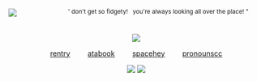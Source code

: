 ![](https://komarev.com/ghpvc/?username=skaterbeetle&color=4055aa&label=loserrz+viewing+>.<&abbreviated=true)                                   <sup>' don't get so fidgety!    you're always looking all over the place! "</sup>                
<p align="center">
<img src= "https://files.catbox.moe/osgztg.png">
</p>


<p align="center">
<a href="https://rentry.co/sk8erbeetle" rel="nofollow">rentry</a>            <a href="https://skaterbeetle.atabook.org" rel="nofollow">atabook</a>            <a href="https://spacehey.com/mafutouya" rel="nofollow">spacehey</a>            <a href="https://pronouns.cc/@mafutouya" rel="nofollow">pronounscc</a>
</p>
<p align="center">
<img src= "https://files.catbox.moe/fshl1e.png"> <img src= "https://files.catbox.moe/4l1jig.png">
</p>
